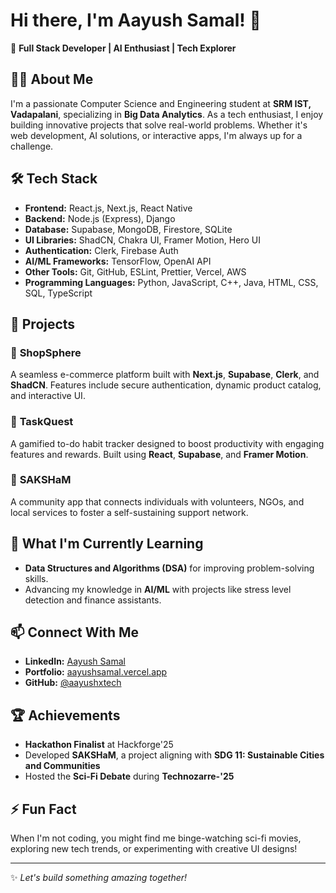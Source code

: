 # Hi there, I'm Aayush Samal! 👋

🚀 **Full Stack Developer | AI Enthusiast | Tech Explorer**

## 🧑‍💻 About Me

I'm a passionate Computer Science and Engineering student at **SRM IST, Vadapalani**, specializing in **Big Data Analytics**. As a tech enthusiast, I enjoy building innovative projects that solve real-world problems. Whether it's web development, AI solutions, or interactive apps, I'm always up for a challenge.

## 🛠️ Tech Stack

- **Frontend:** React.js, Next.js, React Native
- **Backend:** Node.js (Express), Django
- **Database:** Supabase, MongoDB, Firestore, SQLite
- **UI Libraries:** ShadCN, Chakra UI, Framer Motion, Hero UI
- **Authentication:** Clerk, Firebase Auth
- **AI/ML Frameworks:** TensorFlow, OpenAI API
- **Other Tools:** Git, GitHub, ESLint, Prettier, Vercel, AWS
- **Programming Languages:** Python, JavaScript, C++, Java, HTML, CSS, SQL, TypeScript

## 💼 Projects

### 🔹 **ShopSphere**

A seamless e-commerce platform built with **Next.js**, **Supabase**, **Clerk**, and **ShadCN**. Features include secure authentication, dynamic product catalog, and interactive UI.

### 🔹 **TaskQuest**

A gamified to-do habit tracker designed to boost productivity with engaging features and rewards. Built using **React**, **Supabase**, and **Framer Motion**.

### 🔹 **SAKSHaM**

A community app that connects individuals with volunteers, NGOs, and local services to foster a self-sustaining support network.

## 🌱 What I'm Currently Learning

- **Data Structures and Algorithms (DSA)** for improving problem-solving skills.
- Advancing my knowledge in **AI/ML** with projects like stress level detection and finance assistants.

## 📫 Connect With Me

- **LinkedIn:** [Aayush Samal](https://www.linkedin.com/in/aayush-samal/)
- **Portfolio:** [aayushsamal.vercel.app](https://aayushsamal.vercel.app/)
- **GitHub:** [@aayushxtech](https://github.com/aayushxtech)

## 🏆 Achievements

- **Hackathon Finalist** at Hackforge'25
- Developed **SAKSHaM**, a project aligning with **SDG 11: Sustainable Cities and Communities**
- Hosted the **Sci-Fi Debate** during **Technozarre-'25**

## ⚡ Fun Fact

When I'm not coding, you might find me binge-watching sci-fi movies, exploring new tech trends, or experimenting with creative UI designs!

---

✨ *Let's build something amazing together!*

